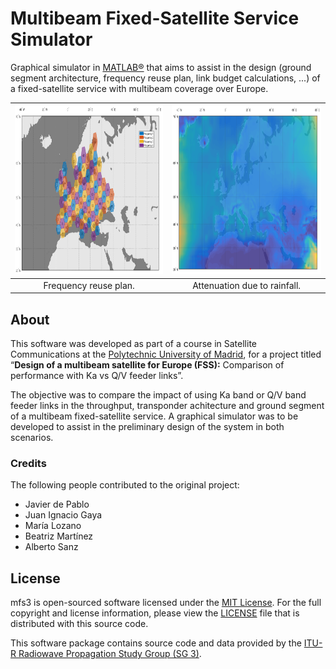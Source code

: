 # Multibeam Fixed-Satellite Service Simulator

Graphical simulator in [MATLAB®](http://www.mathworks.com/products/matlab/) that aims to assist in the design (ground segment architecture, frequency reuse plan, link budget calculations, ...) of a fixed-satellite service with multibeam coverage over Europe.

| <img src="examples/frequency.png" height="270px"> | <img src="examples/attenuation.png" height="270px"> |
|:-------------------------------------------------:|:---------------------------------------------------:|
| Frequency reuse plan.                             | Attenuation due to rainfall.                        |

## About
This software was developed as part of a course in Satellite Communications at the [Polytechnic University of Madrid](http://www.upm.es), for a project titled “**Design of a multibeam satellite for Europe (FSS):** Comparison of performance with Ka vs Q/V feeder links”.

The objective was to compare the impact of using Ka band or Q/V band feeder links in the throughput, transponder achitecture and ground segment of a multibeam fixed-satellite service. A graphical simulator was to be developed to assist in the preliminary design of the system in both scenarios.

### Credits
The following people contributed to the original project:
- Javier de Pablo
- Juan Ignacio Gaya
- María Lozano
- Beatriz Martínez
- Alberto Sanz


## License
mfs3 is open-sourced software licensed under the [MIT License](http://opensource.org/licenses/MIT). For the full copyright and license information, please view the [LICENSE](LICENSE) file that is distributed with this source code.

This software package contains source code and data provided by the [ITU-R Radiowave Propagation Study Group (SG 3)](http://www.itu.int/en/ITU-R/study-groups/rsg3/Pages/iono-tropo-spheric.aspx).
